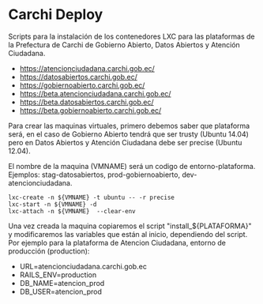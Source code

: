 
# Carchi Deploy 

Scripts para la instalación de los contenedores LXC para las plataformas de la Prefectura de Carchi de Gobierno Abierto, Datos Abiertos y Atención Ciudadana. 

* https://atencionciudadana.carchi.gob.ec/
* https://datosabiertos.carchi.gob.ec/
* https://gobiernoabierto.carchi.gob.ec/
* https://beta.atencionciudadana.carchi.gob.ec/
* https://beta.datosabiertos.carchi.gob.ec/
* https://beta.gobiernoabierto.carchi.gob.ec/

Para crear las maquinas virtuales, primero debemos saber que plataforma será, en el caso de Gobierno Abierto tendrá que ser trusty (Ubuntu 14.04) pero en Datos Abiertos y Atención Ciudadana debe ser precise (Ubuntu 12.04).

El nombre de la maquina (VMNAME) será un codigo de entorno-plataforma. Ejemplos: stag-datosabiertos, prod-gobiernoabierto, dev-atencionciudadana. 

```shell
lxc-create -n ${VMNAME} -t ubuntu -- -r precise
lxc-start -n ${VMNAME} -d
lxc-attach -n ${VMNAME}  --clear-env
```

Una vez creada la maquina copiaremos el script "install_${PLATAFORMA}" y modificaremos las variables que están al inicio, dependiendo del script. Por ejemplo para la plataforma de Atencion Ciudadana, entorno de producción (production): 

* URL=atencionciudadana.carchi.gob.ec
* RAILS_ENV=production
* DB_NAME=atencion_prod
* DB_USER=atencion_prod

